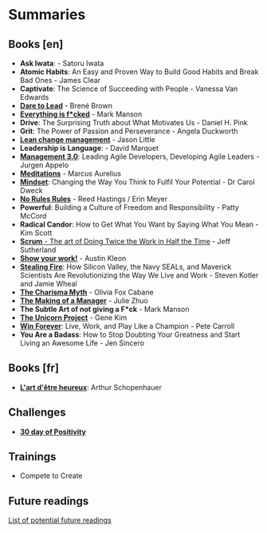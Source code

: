 # Summaries

## Books [en]
* __Ask Iwata__: - Satoru Iwata
* __Atomic Habits__: An Easy and Proven Way to Build Good Habits and Break Bad Ones - James Clear
* __Captivate__: The Science of Succeeding with People - Vanessa Van Edwards
* [__Dare to Lead__](books/dare_to_lead.md) - Brené Brown
* [__Everything is f*cked__](books/everything_is_fcked.md) - Mark Manson
* __Drive__: The Surprising Truth about What Motivates Us - Daniel H. Pink
* __Grit__: The Power of Passion and Perseverance - Angela Duckworth
* [__Lean change management__](/books/lean_change_management.md) - Jason Little
* __Leadership is Language__: - David Marquet
* [__Management 3.0__](/books/management30.md): Leading Agile Developers, Developing Agile Leaders - Jurgen Appelo
* [__Meditations__](/books/meditations.md) - Marcus Aurelius
* [__Mindset__](/books/mindset.md): Changing the Way You Think to Fulfil Your Potential - Dr Carol Dweck
* [__No Rules Rules__](/books/no_rules_rules.md) - Reed Hastings / Erin Meyer
* __Powerful__: Building a Culture of Freedom and Responsibility - Patty McCord
* __Radical Candor__: How to Get What You Want by Saying What You Mean - Kim Scott
* [__Scrum__ - The art of Doing Twice the Work in Half the Time](/books/scrum_the_art_of_doing_twice_the_work_in_half_the_time.md) - Jeff Sutherland
* [__Show your work!__](/books/show_your_work.md) - Austin Kleon
* [__Stealing Fire__](/books/stealing_fire.md): How Silicon Valley, the Navy SEALs, and Maverick Scientists Are Revolutionizing the Way We Live and Work - Steven Kotler and Jamie Wheal
* [__The Charisma Myth__](/books/the_charisma_myth.md) - Olivia Fox Cabane
* [__The Making of a Manager__](books/the_making_of_a_manager.md) - Julie Zhuo
* __The Subtle Art of not giving a F*ck__ - Mark Manson
* [__The Unicorn Project__](/books/the_unicorn_project.md) - Gene Kim
* [__Win Forever__](/books/win_forever.md): Live, Work, and Play Like a Champion - Pete Carroll
* __You Are a Badass__: How to Stop Doubting Your Greatness and Start Living an Awesome Life - Jen Sincero

## Books [fr]

* [__L'art d'être heureux__](books/lart_detre_heureux.md): Arthur Schopenhauer


## Challenges
* [__30 day of Positivity__](/challenges/30_day_positivity.md)

## Trainings

- Compete to Create

## Future readings
[List of potential future readings](./next.md)
